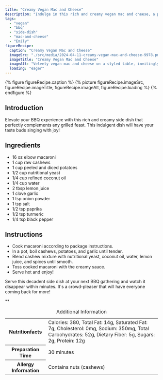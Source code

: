 ```yaml
---
title: "Creamy Vegan Mac and Cheese"
description: "Indulge in this rich and creamy vegan mac and cheese, a perfect side dish for your BBQ gatherings. This plant-based twist on a classic favorite will leave you wanting more!"
tags:
  - "vegan"
  - "bbq"
  - "side-dish"
  - "mac-and-cheese"
  - "Emily"
figureRecipe: 
  caption: "Creamy Vegan Mac and Cheese"
  imageSrc: "./src/media/2024-04-11-creamy-vegan-mac-and-cheese-9978.png"
  imageTitle: "Creamy Vegan Mac and Cheese"
  imageAlt: "Velvety vegan mac and cheese on a styled table, invitingly portioned, highlighting its creamy texture and tempting appeal."
  loading: "eager"
---
```


{% figure figureRecipe.caption %}
{% picture figureRecipe.imageSrc, figureRecipe.imageTitle, figureRecipe.imageAlt, figureRecipe.loading %}
{% endfigure %}

## Introduction

Elevate your BBQ experience with this rich and creamy side dish that perfectly complements any grilled feast. This indulgent dish will have your taste buds singing with joy!

## Ingredients

- 16 oz elbow macaroni
- 1 cup raw cashews
- 1 cup peeled and diced potatoes
- 1/2 cup nutritional yeast
- 1/4 cup refined coconut oil
- 1/4 cup water
- 2 tbsp lemon juice
- 1 clove garlic
- 1 tsp onion powder
- 1 tsp salt
- 1/2 tsp paprika
- 1/2 tsp turmeric
- 1/4 tsp black pepper

## Instructions

- Cook macaroni according to package instructions.
- In a pot, boil cashews, potatoes, and garlic until tender.
- Blend cashew mixture with nutritional yeast, coconut oil, water, lemon juice, and spices until smooth.
- Toss cooked macaroni with the creamy sauce.
- Serve hot and enjoy!

Serve this decadent side dish at your next BBQ gathering and watch it disappear within minutes. It's a crowd-pleaser that will have everyone coming back for more!

**

<table><caption class='sr-only'>Additional Information</caption><tr><th>Nutritionfacts</th><td>Calories: 380, Total Fat: 14g, Saturated Fat: 7g, Cholesterol: 0mg, Sodium: 350mg, Total Carbohydrates: 52g, Dietary Fiber: 5g, Sugars: 2g, Protein: 12g&nbsp;</td></tr><tr><th>Preparation Time</th><td>30 minutes&nbsp;</td></tr><tr><th>Allergy Information</th><td>Contains nuts (cashews)&nbsp;</td></tr></table>


